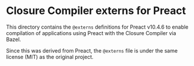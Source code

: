 # Closure Compiler externs for Preact

This directory contains the `@externs` definitions for Preact v10.4.6 to enable
compilation of applications using Preact with the Closure Compiler via Bazel.

Since this was derived from Preact, the `@externs` file is under the same
license (MIT) as the original project.

